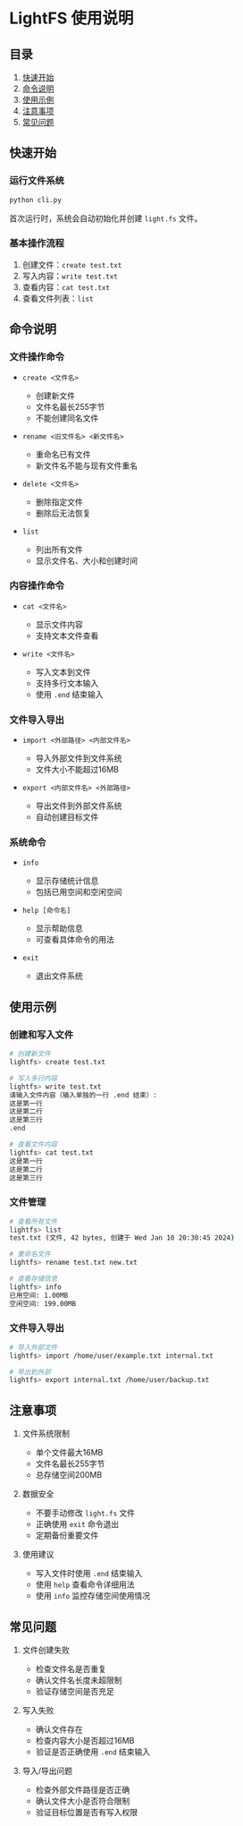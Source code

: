 # LightFS 使用说明

## 目录
1. [快速开始](#快速开始)
2. [命令说明](#命令说明)
3. [使用示例](#使用示例)
4. [注意事项](#注意事项)
5. [常见问题](#常见问题)

## 快速开始

### 运行文件系统
```bash
python cli.py
```
首次运行时，系统会自动初始化并创建 `light.fs` 文件。

### 基本操作流程
1. 创建文件：`create test.txt`
2. 写入内容：`write test.txt`
3. 查看内容：`cat test.txt`
4. 查看文件列表：`list`

## 命令说明

### 文件操作命令
- `create <文件名>`
  - 创建新文件
  - 文件名最长255字节
  - 不能创建同名文件

- `rename <旧文件名> <新文件名>`
  - 重命名已有文件
  - 新文件名不能与现有文件重名

- `delete <文件名>`
  - 删除指定文件
  - 删除后无法恢复

- `list`
  - 列出所有文件
  - 显示文件名、大小和创建时间

### 内容操作命令
- `cat <文件名>`
  - 显示文件内容
  - 支持文本文件查看

- `write <文件名>`
  - 写入文本到文件
  - 支持多行文本输入
  - 使用 `.end` 结束输入

### 文件导入导出
- `import <外部路径> <内部文件名>`
  - 导入外部文件到文件系统
  - 文件大小不能超过16MB

- `export <内部文件名> <外部路径>`
  - 导出文件到外部文件系统
  - 自动创建目标文件

### 系统命令
- `info`
  - 显示存储统计信息
  - 包括已用空间和空闲空间

- `help [命令名]`
  - 显示帮助信息
  - 可查看具体命令的用法

- `exit`
  - 退出文件系统

## 使用示例

### 创建和写入文件
```bash
# 创建新文件
lightfs> create test.txt

# 写入多行内容
lightfs> write test.txt
请输入文件内容（输入单独的一行 .end 结束）:
这是第一行
这是第二行
这是第三行
.end

# 查看文件内容
lightfs> cat test.txt
这是第一行
这是第二行
这是第三行
```

### 文件管理
```bash
# 查看所有文件
lightfs> list
test.txt (文件, 42 bytes, 创建于 Wed Jan 10 20:30:45 2024)

# 重命名文件
lightfs> rename test.txt new.txt

# 查看存储信息
lightfs> info
已用空间: 1.00MB
空闲空间: 199.00MB
```

### 文件导入导出
```bash
# 导入外部文件
lightfs> import /home/user/example.txt internal.txt

# 导出到外部
lightfs> export internal.txt /home/user/backup.txt
```

## 注意事项

1. 文件系统限制
   - 单个文件最大16MB
   - 文件名最长255字节
   - 总存储空间200MB

2. 数据安全
   - 不要手动修改 `light.fs` 文件
   - 正确使用 `exit` 命令退出
   - 定期备份重要文件

3. 使用建议
   - 写入文件时使用 `.end` 结束输入
   - 使用 `help` 查看命令详细用法
   - 使用 `info` 监控存储空间使用情况

## 常见问题

1. 文件创建失败
   - 检查文件名是否重复
   - 确认文件名长度未超限制
   - 验证存储空间是否充足

2. 写入失败
   - 确认文件存在
   - 检查内容大小是否超过16MB
   - 验证是否正确使用 `.end` 结束输入

3. 导入/导出问题
   - 检查外部文件路径是否正确
   - 确认文件大小是否符合限制
   - 验证目标位置是否有写入权限